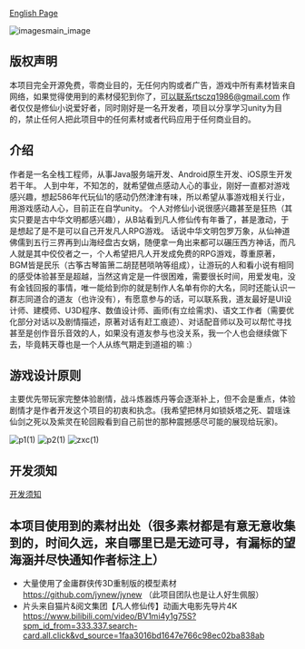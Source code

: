 [English Page](https://github.com/rtsbtx/FanRen/wiki/Notice-:-copyright-statement)

![imagesmain_image](https://user-images.githubusercontent.com/1829123/180601524-c4c08493-2d13-47d7-b4f9-2d1622b58e6c.jpg)

## 版权声明
本项目完全开源免费，零商业目的，无任何内购或者广告，游戏中所有素材皆来自网络，如果觉得使用到的素材侵犯到你了，可以联系rtsczq1986@gmail.com
作者仅仅是修仙小说爱好者，同时刚好是一名开发者，项目以分享学习unity为目的，禁止任何人把此项目中的任何素材或者代码应用于任何商业目的。 

## 介绍
作者是一名全栈工程师，从事Java服务端开发、Android原生开发、iOS原生开发若干年。
人到中年，不知怎的，就希望做点感动人心的事业，刚好一直都对游戏感兴趣，想起586年代玩仙1的感动仍然津津有味，所以希望从事游戏相关行业，用游戏感动人心，目前正在自学unity。
个人对修仙小说很感兴趣甚至是狂热（其实只要是古中华文明都感兴趣），从B站看到凡人修仙传有年番了，甚是激动，于是想起了是不是可以自己开发凡人RPG游戏。
话说中华文明包罗万象，从仙神道佛儒到五行三界再到山海经盘古女娲，随便拿一角出来都可以碾压西方神话，而凡人就是其中佼佼者之一，个人希望把凡人开发成免费的RPG游戏，尊重原著，BGM皆是民乐（古筝古琴笛箫二胡琵琶唢呐等组成），让游玩的人和看小说有相同的感受体验甚至是超越，当然这肯定是一件很困难，需要很长时间，用爱发电，没有金钱回报的事情，唯一能给到你的就是制作人名单有你的大名，同时还能认识一群志同道合的道友（也许没有），有愿意参与的话，可以联系我，道友最好是UI设计师、建模师、U3D程序、数值设计师、画师(有立绘需求)、语文工作者（需要优化部分对话以及剧情描述，原著对话有赶工痕迹）、对话配音师以及可以帮忙寻找甚至是创作音乐音效的人，如果没有道友参与也没关系，我一个人也会继续做下去，毕竟韩天尊也是一个人从练气期走到道祖的嘛 :）

## 游戏设计原则
主要优先带玩家完整体验剧情，战斗炼器炼丹等会逐渐补上，但不会是重点，体验剧情才是作者开发这个项目的初衷和执念。(我希望把林月如锁妖塔之死、碧瑶诛仙剑之死以及紫灵在轮回殿看到自己前世的那种震撼感尽可能的展现给玩家)。

![p1(1)](https://user-images.githubusercontent.com/1829123/183248140-1a44b46d-6b0d-4ff1-95f9-ba40f5063ddc.jpg)
![p2(1)](https://user-images.githubusercontent.com/1829123/183248144-a2b6753a-8be2-4faf-bcbf-25016d478bb1.jpg)
![zxc(1)](https://user-images.githubusercontent.com/1829123/185625007-8a49857d-526c-434d-880c-6b79152bb814.png)

## 开发须知
[开发须知](https://github.com/rtsbtx/FanRen/wiki/%E5%BC%80%E5%8F%91%E9%A1%BB%E7%9F%A5)

## 本项目使用到的素材出处（很多素材都是有意无意收集到的，时间久远，来自哪里已是无迹可寻，有漏标的望海涵并尽快通知作者标注上）
* 大量使用了金庸群侠传3D重制版的模型素材 https://github.com/jynew/jynew
（此项目团队也是让人好生佩服）
* 片头来自猫片&阅文集团【凡人修仙传】动画大电影先导片4K https://www.bilibili.com/video/BV1mi4y1g75S?spm_id_from=333.337.search-card.all.click&vd_source=1faa3016bd1647e766c98ec02ba838ab



